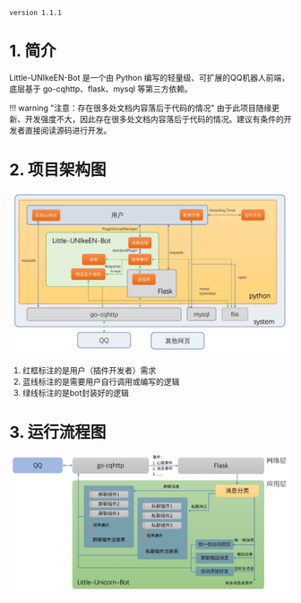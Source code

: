 `version 1.1.1`
# 1. 简介

Little-UNIkeEN-Bot 是一个由 Python 编写的轻量级、可扩展的QQ机器人前端，底层基于 go-cqhttp、flask、mysql 等第三方依赖。

!!! warning "注意：存在很多处文档内容落后于代码的情况"
    由于此项目随缘更新、开发强度不大，因此存在很多处文档内容落后于代码的情况。建议有条件的开发者直接阅读源码进行开发。

# 2. 项目架构图

![framework](./images/framework.jpg)

1. 红框标注的是用户（插件开发者）需求
2. 蓝线标注的是需要用户自行调用或编写的逻辑
3. 绿线标注的是bot封装好的逻辑

# 3. 运行流程图

![flowchart](./images/flowchart.jpg)
